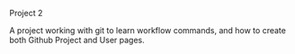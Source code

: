 Project 2

A project working with git to learn workflow commands, and how to create both Github Project and User pages. 
